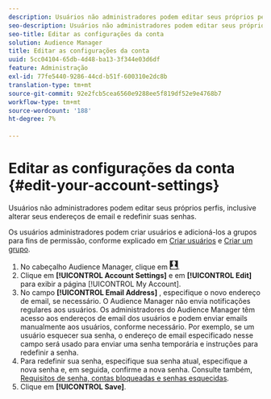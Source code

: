 ```yaml
---
description: Usuários não administradores podem editar seus próprios perfis, inclusive alterar seus endereços de email e redefinir suas senhas.
seo-description: Usuários não administradores podem editar seus próprios perfis, inclusive alterar seus endereços de email e redefinir suas senhas.
seo-title: Editar as configurações da conta
solution: Audience Manager
title: Editar as configurações da conta
uuid: 5cc04104-65db-4d48-ba13-3f344e03d6df
feature: Administração
exl-id: 77fe5440-9286-44cd-b51f-600310e2dc8b
translation-type: tm+mt
source-git-commit: 92e2fcb5cea6560e9288ee5f819df52e9e4768b7
workflow-type: tm+mt
source-wordcount: '188'
ht-degree: 7%

---
```


# Editar as configurações da conta {#edit-your-account-settings}

Usuários não administradores podem editar seus próprios perfis, inclusive alterar seus endereços de email e redefinir suas senhas.

<!-- t_edit_account_settings.xml -->

Os usuários administradores podem criar usuários e adicioná-los a grupos para fins de permissão, conforme explicado em [Criar usuários](../../features/administration/administration-overview.md#create-users) e [Criar um grupo](../../features/administration/administration-overview.md#create-group).

1. No cabeçalho Audience Manager, clique em ![](assets/icon_profile.png).
1. Clique em **[!UICONTROL Account Settings]** e em **[!UICONTROL Edit]** para exibir a página [!UICONTROL My Account].
1. No campo **[!UICONTROL Email Address]** , especifique o novo endereço de email, se necessário. O Audience Manager não envia notificações regulares aos usuários. Os administradores do Audience Manager têm acesso aos endereços de email dos usuários e podem enviar emails manualmente aos usuários, conforme necessário. Por exemplo, se um usuário esquecer sua senha, o endereço de email especificado nesse campo será usado para enviar uma senha temporária e instruções para redefinir a senha.
1. Para redefinir sua senha, especifique sua senha atual, especifique a nova senha e, em seguida, confirme a nova senha.
Consulte também, [Requisitos de senha, contas bloqueadas e senhas esquecidas](../../reference/password-requirements.md).
1. Clique em **[!UICONTROL Save]**.
